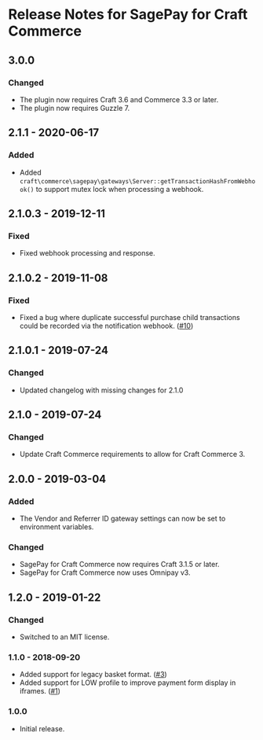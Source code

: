 # Release Notes for SagePay for Craft Commerce

## 3.0.0

### Changed
- The plugin now requires Craft 3.6 and Commerce 3.3 or later.
- The plugin now requires Guzzle 7.

## 2.1.1 - 2020-06-17

### Added
- Added `craft\commerce\sagepay\gateways\Server::getTransactionHashFromWebhook()` to support mutex lock when processing a webhook.

## 2.1.0.3 - 2019-12-11

### Fixed
- Fixed webhook processing and response.

## 2.1.0.2 - 2019-11-08

### Fixed
- Fixed a bug where duplicate successful purchase child transactions could be recorded via the notification webhook. ([#10](https://github.com/craftcms/commerce-sagepay/issues/10))

## 2.1.0.1 - 2019-07-24

### Changed
- Updated changelog with missing changes for 2.1.0

## 2.1.0 - 2019-07-24

### Changed
- Update Craft Commerce requirements to allow for Craft Commerce 3.

## 2.0.0 - 2019-03-04

### Added
- The Vendor and Referrer ID gateway settings can now be set to environment variables.

### Changed
- SagePay for Craft Commerce now requires Craft 3.1.5 or later.
- SagePay for Craft Commerce now uses Omnipay v3.

## 1.2.0 - 2019-01-22

### Changed
- Switched to an MIT license.

### 1.1.0 - 2018-09-20

- Added support for legacy basket format. ([#3](https://github.com/craftcms/commerce-sagepay/issues/3))
- Added support for LOW profile to improve payment form display in iframes. ([#1](https://github.com/craftcms/commerce-sagepay/issues/1))

### 1.0.0

- Initial release.
